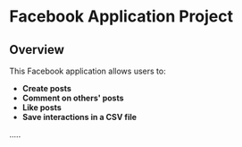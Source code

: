 # Facebook Application Project

## Overview

This Facebook application allows users to:

- **Create posts**
- **Comment on others' posts**
- **Like posts**
- **Save interactions in a CSV file**

.....
